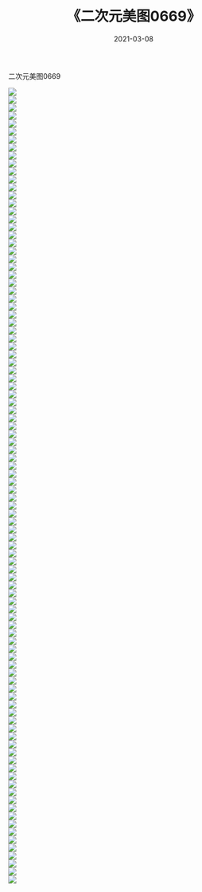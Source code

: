 ﻿---
layout: post
title:  《二次元美图0669》
date:   2021-03-08
img: http://imgx.orgx.ga/二次元/2021/二次元美图0669/000.jpg
categories: [美女, 清纯, 唯美]
---

二次元美图0669

 ![](http://imgx.orgx.ga/二次元/2021/二次元美图0669/001.png) <br>![](http://imgx.orgx.ga/二次元/2021/二次元美图0669/002.png) <br>![](http://imgx.orgx.ga/二次元/2021/二次元美图0669/003.png) <br>![](http://imgx.orgx.ga/二次元/2021/二次元美图0669/004.png) <br>![](http://imgx.orgx.ga/二次元/2021/二次元美图0669/005.png) <br>![](http://imgx.orgx.ga/二次元/2021/二次元美图0669/006.png) <br>![](http://imgx.orgx.ga/二次元/2021/二次元美图0669/007.png) <br>![](http://imgx.orgx.ga/二次元/2021/二次元美图0669/008.png) <br>![](http://imgx.orgx.ga/二次元/2021/二次元美图0669/009.png) <br>![](http://imgx.orgx.ga/二次元/2021/二次元美图0669/010.png) <br>![](http://imgx.orgx.ga/二次元/2021/二次元美图0669/011.png) <br>![](http://imgx.orgx.ga/二次元/2021/二次元美图0669/012.png) <br>![](http://imgx.orgx.ga/二次元/2021/二次元美图0669/013.png) <br>![](http://imgx.orgx.ga/二次元/2021/二次元美图0669/014.png) <br>![](http://imgx.orgx.ga/二次元/2021/二次元美图0669/015.png) <br>![](http://imgx.orgx.ga/二次元/2021/二次元美图0669/016.png) <br>![](http://imgx.orgx.ga/二次元/2021/二次元美图0669/017.png) <br>![](http://imgx.orgx.ga/二次元/2021/二次元美图0669/018.png) <br>![](http://imgx.orgx.ga/二次元/2021/二次元美图0669/019.png) <br>![](http://imgx.orgx.ga/二次元/2021/二次元美图0669/020.png) <br>![](http://imgx.orgx.ga/二次元/2021/二次元美图0669/021.png) <br>![](http://imgx.orgx.ga/二次元/2021/二次元美图0669/022.png) <br>![](http://imgx.orgx.ga/二次元/2021/二次元美图0669/023.png) <br>![](http://imgx.orgx.ga/二次元/2021/二次元美图0669/024.png) <br>![](http://imgx.orgx.ga/二次元/2021/二次元美图0669/025.png) <br>![](http://imgx.orgx.ga/二次元/2021/二次元美图0669/026.png) <br>![](http://imgx.orgx.ga/二次元/2021/二次元美图0669/027.png) <br>![](http://imgx.orgx.ga/二次元/2021/二次元美图0669/028.png) <br>![](http://imgx.orgx.ga/二次元/2021/二次元美图0669/029.png) <br>![](http://imgx.orgx.ga/二次元/2021/二次元美图0669/030.png) <br>![](http://imgx.orgx.ga/二次元/2021/二次元美图0669/031.png) <br>![](http://imgx.orgx.ga/二次元/2021/二次元美图0669/032.png) <br>![](http://imgx.orgx.ga/二次元/2021/二次元美图0669/033.png) <br>![](http://imgx.orgx.ga/二次元/2021/二次元美图0669/034.png) <br>![](http://imgx.orgx.ga/二次元/2021/二次元美图0669/035.png) <br>![](http://imgx.orgx.ga/二次元/2021/二次元美图0669/036.png) <br>![](http://imgx.orgx.ga/二次元/2021/二次元美图0669/037.png) <br>![](http://imgx.orgx.ga/二次元/2021/二次元美图0669/038.png) <br>![](http://imgx.orgx.ga/二次元/2021/二次元美图0669/039.png) <br>![](http://imgx.orgx.ga/二次元/2021/二次元美图0669/040.png) <br>![](http://imgx.orgx.ga/二次元/2021/二次元美图0669/041.png) <br>![](http://imgx.orgx.ga/二次元/2021/二次元美图0669/042.png) <br>![](http://imgx.orgx.ga/二次元/2021/二次元美图0669/043.png) <br>![](http://imgx.orgx.ga/二次元/2021/二次元美图0669/044.png) <br>![](http://imgx.orgx.ga/二次元/2021/二次元美图0669/045.png) <br>![](http://imgx.orgx.ga/二次元/2021/二次元美图0669/046.png) <br>![](http://imgx.orgx.ga/二次元/2021/二次元美图0669/047.png) <br>![](http://imgx.orgx.ga/二次元/2021/二次元美图0669/048.png) <br>![](http://imgx.orgx.ga/二次元/2021/二次元美图0669/049.png) <br>![](http://imgx.orgx.ga/二次元/2021/二次元美图0669/050.png) <br>![](http://imgx.orgx.ga/二次元/2021/二次元美图0669/051.png) <br>![](http://imgx.orgx.ga/二次元/2021/二次元美图0669/052.png) <br>![](http://imgx.orgx.ga/二次元/2021/二次元美图0669/053.png) <br>![](http://imgx.orgx.ga/二次元/2021/二次元美图0669/054.png) <br>![](http://imgx.orgx.ga/二次元/2021/二次元美图0669/055.png) <br>![](http://imgx.orgx.ga/二次元/2021/二次元美图0669/056.png) <br>![](http://imgx.orgx.ga/二次元/2021/二次元美图0669/057.png) <br>![](http://imgx.orgx.ga/二次元/2021/二次元美图0669/058.png) <br>![](http://imgx.orgx.ga/二次元/2021/二次元美图0669/059.png) <br>![](http://imgx.orgx.ga/二次元/2021/二次元美图0669/060.png) <br>![](http://imgx.orgx.ga/二次元/2021/二次元美图0669/061.png) <br>![](http://imgx.orgx.ga/二次元/2021/二次元美图0669/062.png) <br>![](http://imgx.orgx.ga/二次元/2021/二次元美图0669/063.png) <br>![](http://imgx.orgx.ga/二次元/2021/二次元美图0669/064.png) <br>![](http://imgx.orgx.ga/二次元/2021/二次元美图0669/065.png) <br>![](http://imgx.orgx.ga/二次元/2021/二次元美图0669/066.png) <br>![](http://imgx.orgx.ga/二次元/2021/二次元美图0669/067.png) <br>![](http://imgx.orgx.ga/二次元/2021/二次元美图0669/068.png) <br>![](http://imgx.orgx.ga/二次元/2021/二次元美图0669/069.png) <br>![](http://imgx.orgx.ga/二次元/2021/二次元美图0669/070.png) <br>![](http://imgx.orgx.ga/二次元/2021/二次元美图0669/071.png) <br>![](http://imgx.orgx.ga/二次元/2021/二次元美图0669/072.png) <br>![](http://imgx.orgx.ga/二次元/2021/二次元美图0669/073.png) <br>![](http://imgx.orgx.ga/二次元/2021/二次元美图0669/074.png) <br>![](http://imgx.orgx.ga/二次元/2021/二次元美图0669/075.png) <br>![](http://imgx.orgx.ga/二次元/2021/二次元美图0669/076.png) <br>![](http://imgx.orgx.ga/二次元/2021/二次元美图0669/077.png) <br>![](http://imgx.orgx.ga/二次元/2021/二次元美图0669/078.png) <br>![](http://imgx.orgx.ga/二次元/2021/二次元美图0669/079.png) <br>![](http://imgx.orgx.ga/二次元/2021/二次元美图0669/080.png) <br>![](http://imgx.orgx.ga/二次元/2021/二次元美图0669/081.png) <br>![](http://imgx.orgx.ga/二次元/2021/二次元美图0669/082.png) <br>![](http://imgx.orgx.ga/二次元/2021/二次元美图0669/083.png) <br>![](http://imgx.orgx.ga/二次元/2021/二次元美图0669/084.png) <br>![](http://imgx.orgx.ga/二次元/2021/二次元美图0669/085.png) <br>![](http://imgx.orgx.ga/二次元/2021/二次元美图0669/086.png) <br>![](http://imgx.orgx.ga/二次元/2021/二次元美图0669/087.png) <br>![](http://imgx.orgx.ga/二次元/2021/二次元美图0669/088.png) <br>![](http://imgx.orgx.ga/二次元/2021/二次元美图0669/089.png) <br>![](http://imgx.orgx.ga/二次元/2021/二次元美图0669/090.png) <br>![](http://imgx.orgx.ga/二次元/2021/二次元美图0669/091.png) <br>![](http://imgx.orgx.ga/二次元/2021/二次元美图0669/092.png) <br>![](http://imgx.orgx.ga/二次元/2021/二次元美图0669/093.png) <br>![](http://imgx.orgx.ga/二次元/2021/二次元美图0669/094.png) <br>![](http://imgx.orgx.ga/二次元/2021/二次元美图0669/095.png) <br>![](http://imgx.orgx.ga/二次元/2021/二次元美图0669/096.png) <br>![](http://imgx.orgx.ga/二次元/2021/二次元美图0669/097.png) <br>![](http://imgx.orgx.ga/二次元/2021/二次元美图0669/098.png) <br>![](http://imgx.orgx.ga/二次元/2021/二次元美图0669/099.png) <br>![](http://imgx.orgx.ga/二次元/2021/二次元美图0669/100.png) <br>